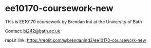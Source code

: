 # ee10170-coursework-new

This is EE10170 coursework by Brendan Ind at the University of Bath

Contact: [bi242@bath.ac.uk](mailto:bi242@bath.ac.uk)

repl.it link: https://replit.com/@brendanind2/ee10170-coursework-new